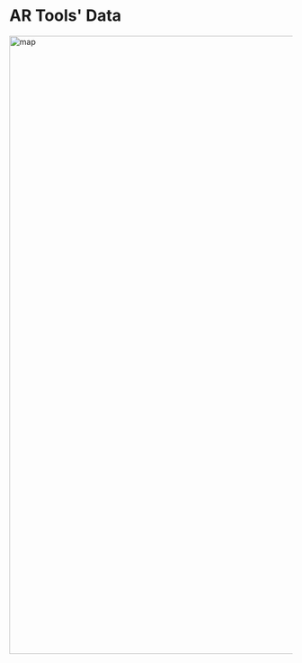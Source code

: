 # AR Tools' Data
<img width="1098" alt="map" src="https://user-images.githubusercontent.com/48540959/78561356-304c3580-77dd-11ea-864e-44a165491528.png">
